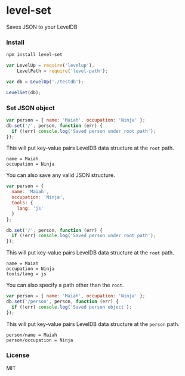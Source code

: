 level-set
=========

Saves JSON to your LevelDB

### Install
```bash
npm install level-set
```

```js
var LevelUp = require('levelup'),
    LevelPath = require('level-path');

var db = LevelUp('./testdb');

LevelSet(db);
```

### Set JSON object
```js
var person = { name: 'Maiah', occupation: 'Ninja' };
db.set('/', person, function (err) {
  if (!err) console.log('Saved person under root path');
});
```

This will put key-value pairs LevelDB data structure at the `root` path.
```
name = Maiah
occupation = Ninja
```

You can also save any valid JSON structure.
```js
var person = {
  name: 'Maiah',
  occupation: 'Ninja',
  tools: {
    lang: 'js'
  }
};

db.set('/', person, function (err) {
  if (!err) console.log('Saved person under root path');
});

```

This will put key-value pairs LevelDB data structure at the `root` path.
```
name = Maiah
occupation = Ninja
tools/lang = js
```

You can also specify a path other than the `root`.
```js
var person = { name: 'Maiah', occupation: 'Ninja' };
db.set('/person', person, function (err) {
  if (!err) console.log('Saved person object');
});

```

This will put key-value pairs LevelDB data structure at the `person` path.
```
person/name = Maiah
person/occupation = Ninja
```

### License
MIT